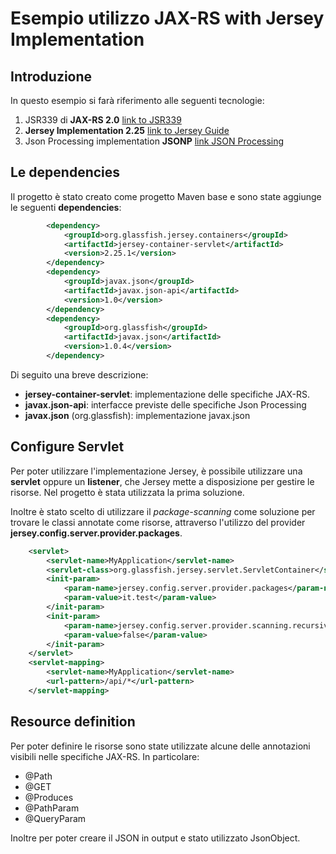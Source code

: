 # Esempio utilizzo JAX-RS with Jersey Implementation

## Introduzione
In questo esempio si farà riferimento alle seguenti tecnologie:


1. JSR339 di **JAX-RS 2.0** [link to JSR339](https://jcp.org/en/jsr/detail?id=339)
2. **Jersey Implementation 2.25** [link to Jersey Guide](https://jersey.java.net/documentation/latest/user-guide.html)
3. Json Processing implementation **JSONP** [link JSON Processing](https://jsonp.java.net/download.html) 

## Le dependencies
Il progetto è stato creato come progetto Maven base e sono state aggiunge le seguenti **dependencies**:

```xml
		<dependency>
			<groupId>org.glassfish.jersey.containers</groupId>
			<artifactId>jersey-container-servlet</artifactId>
			<version>2.25.1</version>
		</dependency>
		<dependency>
			<groupId>javax.json</groupId>
			<artifactId>javax.json-api</artifactId>
			<version>1.0</version>
		</dependency>
		<dependency>
			<groupId>org.glassfish</groupId>
			<artifactId>javax.json</artifactId>
			<version>1.0.4</version>
		</dependency>
```	
Di seguito una breve descrizione:

* **jersey-container-servlet**: implementazione delle specifiche JAX-RS.
* **javax.json-api**: interfacce previste delle specifiche Json Processing
* **javax.json** (org.glassfish): implementazione javax.json

## Configure Servlet
Per poter utilizzare l'implementazione Jersey, è possibile utilizzare una **servlet** oppure un **listener**, che Jersey mette a disposizione per gestire le risorse. Nel progetto è stata utilizzata la prima soluzione.

Inoltre è stato scelto di utilizzare il *package-scanning* come soluzione per trovare le classi annotate come risorse, attraverso l'utilizzo del provider **jersey.config.server.provider.packages**.


```	xml
	<servlet>
		<servlet-name>MyApplication</servlet-name>
		<servlet-class>org.glassfish.jersey.servlet.ServletContainer</servlet-class>
		<init-param>
			<param-name>jersey.config.server.provider.packages</param-name>
			<param-value>it.test</param-value>
		</init-param>
		<init-param>
			<param-name>jersey.config.server.provider.scanning.recursive</param-name>
			<param-value>false</param-value>
		</init-param>
	</servlet>
	<servlet-mapping>
		<servlet-name>MyApplication</servlet-name>
		<url-pattern>/api/*</url-pattern>
	</servlet-mapping>
```		

## Resource definition
Per poter definire le risorse sono state utilizzate alcune delle annotazioni visibili nelle specifiche JAX-RS. In particolare:

* @Path
* @GET
* @Produces
* @PathParam
* @QueryParam

Inoltre per poter creare il JSON in output e stato utilizzato JsonObject.








